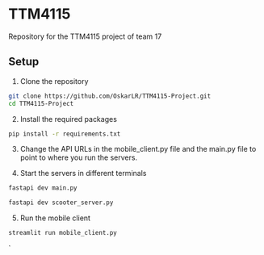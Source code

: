# TTM4115
Repository for the TTM4115 project of team 17

## Setup
1. Clone the repository
```bash
git clone https://github.com/OskarLR/TTM4115-Project.git
cd TTM4115-Project
```

2. Install the required packages
```bash
pip install -r requirements.txt
```
3. Change the API URLs in the mobile_client.py file and the main.py file to point to where you run the servers.

4. Start the servers in different terminals

```bash
fastapi dev main.py
```
```bash
fastapi dev scooter_server.py
```

5. Run the mobile client
```bash
streamlit run mobile_client.py
```


`

